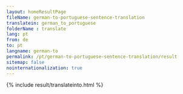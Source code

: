 ```yaml
---
layout: homeResultPage
fileName: german-to-portuguese-sentence-translation
translatein: german_to_portuguese
folderName : translate
lang: pt
from: de
to: pt
langname: german-to
permalink: /pt/german-to-portuguese-sentence-translation/result
sitemap: false
nointernationalization: true
---
```

{% include result/translateinto.html %}

<script src="/js/result/translation.js" data-foldername="{{page.folderName}}" data-lang="{{page.lang}}"></script>
